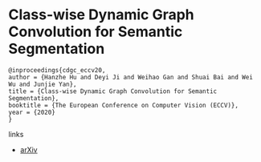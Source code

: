 # Class-wise Dynamic Graph Convolution for Semantic Segmentation

```
@inproceedings{cdgc_eccv20,
author = {Hanzhe Hu and Deyi Ji and Weihao Gan and Shuai Bai and Wei Wu and Junjie Yan},
title = {Class-wise Dynamic Graph Convolution for Semantic Segmentation},
booktitle = {The European Conference on Computer Vision (ECCV)},
year = {2020}
}
```

links
- [arXiv](https://arxiv.org/abs/2007.09690)
